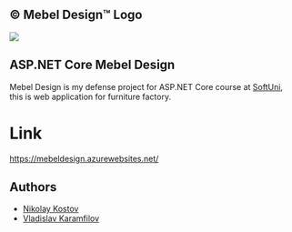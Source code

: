 
## &copy; Mebel Design&trade; Logo
![](https://res.cloudinary.com/kuzmanovb/image/upload/v1607981940/logo_fh73ah.png)

## ASP.NET Core Mebel Design

Mebel Design is my defense project for ASP.NET Core course at [SoftUni](https://softuni.bg/trainings/3177/asp-dot-net-core-october-2020), this is web application for furniture factory.

# Link
https://mebeldesign.azurewebsites.net/




## Authors

- [Nikolay Kostov](https://github.com/NikolayIT)
- [Vladislav Karamfilov](https://github.com/vladislav-karamfilov)
